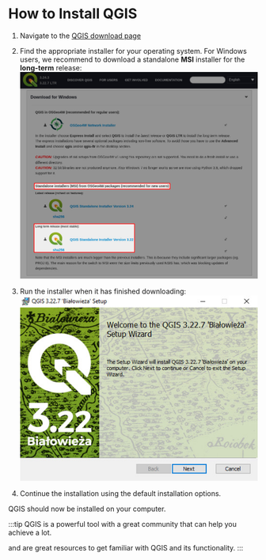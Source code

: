 # How to Install QGIS

1. Navigate to the [QGIS download page](https://qgis.org/en/site/forusers/download.html)
2. Find the appropriate installer for your operating system. For Windows users, we recommend to download a standalone **MSI** installer for the **long-term** release:
	![](./qgis-download.jpg)

3. Run the installer when it has finished downloading:
	![](./qgis-installer.jpg)

4. Continue the installation using the default installation options.

QGIS should now be installed on your computer.

:::tip
QGIS is a powerful tool with a great community that can help you achieve a lot.

<QGISHelp ver="3.22" link="user_manual/index.html" text="QGIS User Guide" /> and <QGISHelp ver="3.22" link="training_manual/index.html" text="QGIS Training Manual" /> are great resources to get familiar with QGIS and its functionality.
:::
